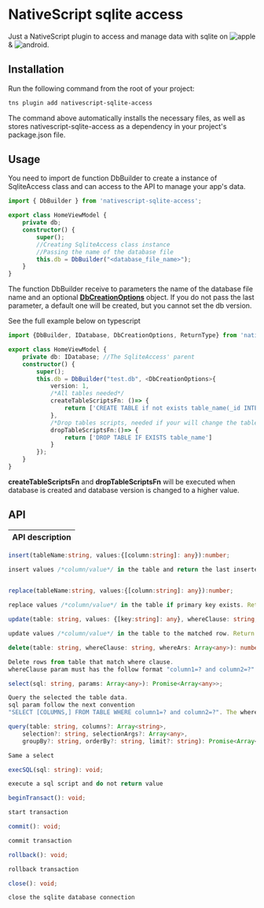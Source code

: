# NativeScript sqlite access

Just a NativeScript plugin to access and manage data with sqlite on ![apple](https://cdn3.iconfinder.com/data/icons/picons-social/57/16-apple-32.png) &amp;  ![android](https://cdn4.iconfinder.com/data/icons/logos-3/228/android-32.png). 

## Installation

Run the following command from the root of your project:

```bash
tns plugin add nativescript-sqlite-access
```
The command above automatically installs the necessary files, as well as stores nativescript-sqlite-access as a dependency in your project's package.json file.

## Usage 

You need to import de function DbBuilder to create a instance of SqliteAccess class and can access to the API to manage your app's data.
	
```typescript
import { DbBuilder } from 'nativescript-sqlite-access';

export class HomeViewModel {
    private db;
    constructor() {
        super();
        //Creating SqliteAccess class instance
        //Passing the name of the database file
        this.db = DbBuilder("<database_file_name>");
    }
}
```

The function DbBuilder receive to parameters the name of the database file name and an optional [**DbCreationOptions**](common/DbCreationOptions.ts) object. If you do not pass the last parameter, a default one will be created, but you cannot set the db version.

See the full example below on typescript

```typescript
import {DbBuilder, IDatabase, DbCreationOptions, ReturnType} from 'nativescript-sqlite-access';

export class HomeViewModel {
    private db: IDatabase; //The SqliteAccess' parent
    constructor() {
        super();
        this.db = DbBuilder("test.db", <DbCreationOptions>{
            version: 1,
            /*All tables needed*/
            createTableScriptsFn: ()=> {
                return ['CREATE TABLE if not exists table_name(_id INTEGER PRIMARY KEY AUTOINCREMENT, column TEXT)'];
            },
            /*Drop tables scripts, needed if your will change the tables structure*/
            dropTableScriptsFn:()=> { 
                return ['DROP TABLE IF EXISTS table_name']
            }
        });
    }
}
```

**createTableScriptsFn** and **dropTableScriptsFn** will be executed when database is created and database version is changed to a higher value. 

## API

    
|API description|
|---|
```typescript
insert(tableName:string, values:{[column:string]: any}):number;

insert values /*column/value*/ in the table and return the last inserted id
    
```
```typescript
replace(tableName:string, values:{[column:string]: any}):number;

replace values /*column/value*/ in the table if primary key exists. Return the number of affected rows
```
```typescript
update(table: string, values: {[key:string]: any}, whereClause: string, whereArs: Array<any>): number;

update values /*column/value*/ in the table to the matched row. Return the number of affected rows
```
```typescript
delete(table: string, whereClause: string, whereArs: Array<any>): number;

Delete rows from table that match where clause.
whereClause param must has the follow format "column1=? and column2=?"
```

```typescript
select(sql: string, params: Array<any>): Promise<Array<any>>;

Query the selected the table data.
sql param follow the next convention 
"SELECT [COLUMNS,] FROM TABLE WHERE column1=? and column2=?". The where can be omitted.
```

```typescript
query(table: string, columns?: Array<string>,
    selection?: string, selectionArgs?: Array<any>,
    groupBy?: string, orderBy?: string, limit?: string): Promise<Array<any>>;

Same a select

```

```typescript
execSQL(sql: string): void;

execute a sql script and do not return value
```

```typescript
beginTransact(): void;

start transaction
```

```typescript
commit(): void;

commit transaction
```

```typescript
rollback(): void;

rollback transaction
```

```typescript
close(): void;

close the sqlite database connection
```
